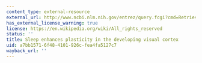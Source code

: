 ```yaml
---
content_type: external-resource
external_url: http://www.ncbi.nlm.nih.gov/entrez/query.fcgi?cmd=Retrieve&db=PubMed&dopt=Citation&list_uids=11343661
has_external_license_warning: true
license: https://en.wikipedia.org/wiki/All_rights_reserved
status: ''
title: Sleep enhances plasticity in the developing visual cortex
uid: a7bb1571-6f48-4101-926c-fea4fa5127c7
wayback_url: ''
---
```

